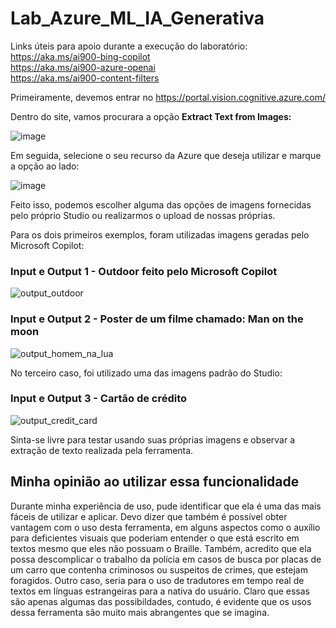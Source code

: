 # Lab_Azure_ML_IA_Generativa

Links úteis para apoio durante a execução do laboratório:  
https://aka.ms/ai900-bing-copilot   
https://aka.ms/ai900-azure-openai  
https://aka.ms/ai900-content-filters 

Primeiramente, devemos entrar no https://portal.vision.cognitive.azure.com/

Dentro do site, vamos procurara a opção <strong>Extract Text from Images: </strong>


![image](https://github.com/user-attachments/assets/bf4580c9-8547-44f4-b4c2-9d61fe2d3c18)

Em seguida, selecione o seu recurso da Azure que deseja utilizar e marque a opção ao lado:


![image](https://github.com/user-attachments/assets/8aa3542b-6b48-423b-9aa8-6ba5e3a5e3bf)


Feito isso, podemos escolher alguma das opções de imagens fornecidas pelo próprio Studio ou realizarmos o upload de nossas próprias.

Para os dois primeiros exemplos, foram utilizadas imagens geradas pelo Microsoft Copilot:

### Input e Output 1 - Outdoor feito pelo Microsoft Copilot

![output_outdoor](https://github.com/user-attachments/assets/85157c49-7459-4f70-ad5c-68ee30291d0d)

### Input e Output 2 - Poster de um filme chamado: Man on the moon

![output_homem_na_lua](https://github.com/user-attachments/assets/cb02243b-cf4b-41e4-ba77-733f1029588f)

No terceiro caso, foi utilizado uma das imagens padrão do Studio:

### Input e Output 3 - Cartão de crédito

![output_credit_card](https://github.com/user-attachments/assets/58a77dc8-6edc-43d5-b14a-14e84e4908a6)

Sinta-se livre para testar usando suas próprias imagens e observar a extração de texto realizada pela ferramenta.

## Minha opinião ao utilizar essa funcionalidade
Durante minha experiência de uso, pude identificar que ela é uma das mais fáceis de utilizar e aplicar. Devo dizer que também é possível obter vantagem com o uso desta ferramenta, em alguns aspectos como o auxílio para deficientes visuais que poderiam entender o que está escrito em textos mesmo que eles não possuam o Braille. Também, acredito que ela possa descomplicar o trabalho da polícia em casos de busca por placas de um carro que contenha criminosos ou suspeitos de crimes, que estejam foragidos. Outro caso, seria para o uso de tradutores em tempo real de textos em línguas estrangeiras para a nativa do usuário. Claro que essas são apenas algumas das possibildades, contudo, é evidente que os usos dessa ferramenta são muito mais abrangentes que se imagina.
